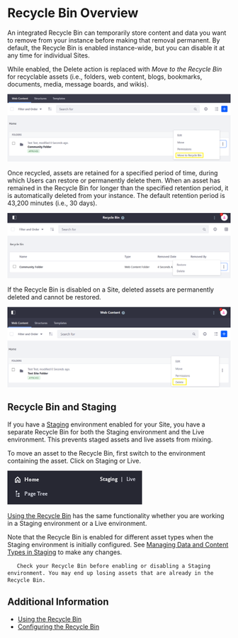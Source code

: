 # Recycle Bin Overview

An integrated Recycle Bin can temporarily store content and data you want to remove from your instance before making that removal permanent. By default, the Recycle Bin is enabled instance-wide, but you can disable it at any time for individual Sites.

While enabled, the Delete action is replaced with *Move to the Recycle Bin* for recyclable assets (i.e., folders, web content, blogs, bookmarks, documents, media, message boards, and wikis).

![The folder is moved to Recycle Bin and not deleted immediately.](./recycle-bin-overview/images/01.png)

Once recycled, assets are retained for a specified period of time, during which Users can restore or permanently delete them. When an asset has remained in the Recycle Bin for longer than the specified retention period, it is automatically deleted from your instance. The default retention period is 43,200 minutes (i.e., 30 days).

![There is an option to delete or restore a file.](./recycle-bin-overview/images/02.png)

If the Recycle Bin is disabled on a Site, deleted assets are permanently deleted and cannot be restored.

![Delete an asset.](./recycle-bin-overview/images/03.png)

## Recycle Bin and Staging

If you have a [Staging](../../../site-building/publishing-tools/staging/staging-overview.md) environment enabled for your Site, you have a separate Recycle Bin for both the Staging environment and the Live environment. This prevents staged assets and live assets from mixing.

To move an asset to the Recycle Bin, first switch to the environment containing the asset. Click on Staging or Live.

![Check which environment you are working in. Click on Staging or Live to switch.](./recycle-bin-overview/images/04.png)

[Using the Recycle Bin](using-the-recycle-bin.md) has the same functionality whether you are working in a Staging environment or a Live environment.

Note that the Recycle Bin is enabled for different asset types when the Staging environment is initially configured. See [Managing Data and Content Types in Staging](../../../site-building/publishing-tools/staging/managing-data-and-content-types-in-staging.md) to make any changes.

```warning::
   Check your Recycle Bin before enabling or disabling a Staging environment. You may end up losing assets that are already in the Recycle Bin. 
```

## Additional Information

* [Using the Recycle Bin](./using-the-recycle-bin.md)
* [Configuring the Recycle Bin](./configuring-the-recycle-bin.md)
